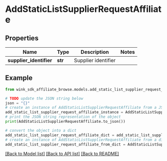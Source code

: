 # AddStaticListSupplierRequestAffiliate


## Properties

Name | Type | Description | Notes
------------ | ------------- | ------------- | -------------
**supplier_identifier** | **str** | Supplier identifier | 

## Example

```python
from wink_sdk_affiliate_browse.models.add_static_list_supplier_request_affiliate import AddStaticListSupplierRequestAffiliate

# TODO update the JSON string below
json = "{}"
# create an instance of AddStaticListSupplierRequestAffiliate from a JSON string
add_static_list_supplier_request_affiliate_instance = AddStaticListSupplierRequestAffiliate.from_json(json)
# print the JSON string representation of the object
print(AddStaticListSupplierRequestAffiliate.to_json())

# convert the object into a dict
add_static_list_supplier_request_affiliate_dict = add_static_list_supplier_request_affiliate_instance.to_dict()
# create an instance of AddStaticListSupplierRequestAffiliate from a dict
add_static_list_supplier_request_affiliate_from_dict = AddStaticListSupplierRequestAffiliate.from_dict(add_static_list_supplier_request_affiliate_dict)
```
[[Back to Model list]](../README.md#documentation-for-models) [[Back to API list]](../README.md#documentation-for-api-endpoints) [[Back to README]](../README.md)


